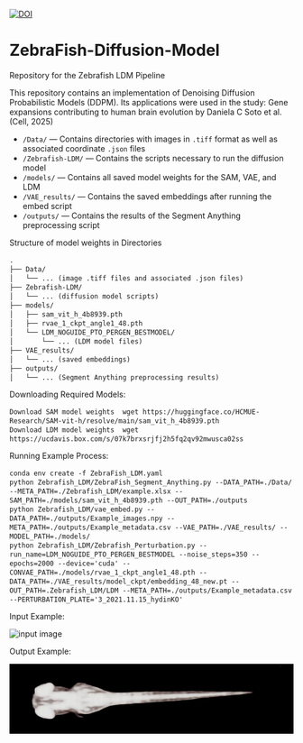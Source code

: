 [![DOI](https://zenodo.org/badge/845127016.svg)](https://doi.org/10.5281/zenodo.15485459)
# ZebraFish-Diffusion-Model
Repository for the Zebrafish LDM Pipeline

This repository contains an implementation of Denoising Diffusion Probabilistic Models (DDPM). 
Its applications were used in the study:  Gene expansions contributing to human brain evolution by Daniela C Soto et al. (Cell, 2025)
- `/Data/` — Contains directories with images in `.tiff` format as well as associated coordinate `.json` files  
- `/Zebrafish-LDM/` — Contains the scripts necessary to run the diffusion model  
- `/models/` — Contains all saved model weights for the SAM, VAE, and LDM  
- `/VAE_results/` — Contains the saved embeddings after running the embed script  
- `/outputs/` — Contains the results of the Segment Anything preprocessing script  
  
Structure of model weights in Directories
```
.
├── Data/
│   └── ... (image .tiff files and associated .json files)
├── Zebrafish-LDM/
│   └── ... (diffusion model scripts)
├── models/
│   ├── sam_vit_h_4b8939.pth
│   ├── rvae_1_ckpt_angle1_48.pth
│   └── LDM_NOGUIDE_PTO_PERGEN_BESTMODEL/
│       └── ... (LDM model files)
├── VAE_results/
│   └── ... (saved embeddings)
├── outputs/
│   └── ... (Segment Anything preprocessing results)

```

Downloading Required Models:
```
Download SAM model weights  wget https://huggingface.co/HCMUE-Research/SAM-vit-h/resolve/main/sam_vit_h_4b8939.pth
Download LDM model weights  wget https://ucdavis.box.com/s/07k7brxsrjfj2h5fq2qv92mwusca02ss
```


Running Example Process:
```
conda env create -f ZebraFish_LDM.yaml
python Zebrafish_LDM/ZebraFish_Segment_Anything.py --DATA_PATH=./Data/ --META_PATH=./Zebrafish_LDM/example.xlsx --SAM_PATH=./models/sam_vit_h_4b8939.pth --OUT_PATH=./outputs
python Zebrafish_LDM/vae_embed.py --DATA_PATH=./outputs/Example_images.npy --META_PATH=./outputs/Example_metadata.csv --VAE_PATH=./VAE_results/ --MODEL_PATH=./models/
python Zebrafish_LDM/Zebrafish_Perturbation.py --run_name=LDM_NOGUIDE_PTO_PERGEN_BESTMODEL --noise_steps=350 --epochs=2000 --device='cuda' --CONVAE_PATH=./models/rvae_1_ckpt_angle1_48.pth --DATA_PATH=./VAE_results/model_ckpt/embedding_48_new.pt --OUT_PATH=.Zebrafish_LDM/LDM --META_PATH=./outputs/Example_metadata.csv --PERTURBATION_PLATE='3_2021.11.15_hydinKO'
```

Input Example:

![input image](https://github.com/user-attachments/assets/eeff26f7-e2eb-4bff-8a52-5003646dbbb1)

Output Example:

![output image](Zebrafish_LDM/output_image.png)


